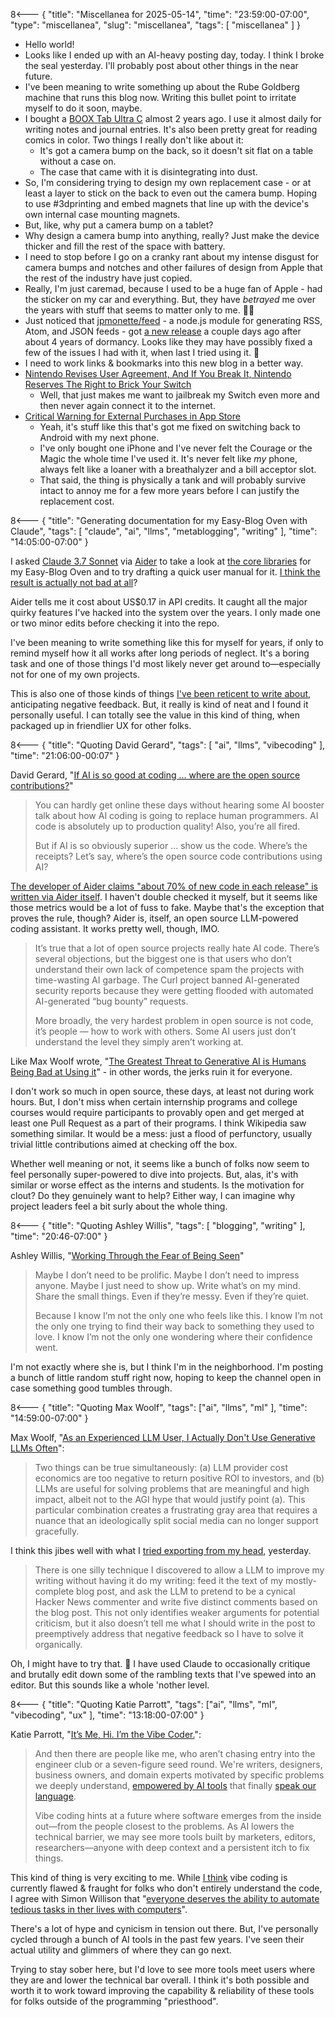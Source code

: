 8<--- { "title": "Miscellanea for 2025-05-14", "time": "23:59:00-07:00", "type": "miscellanea", "slug": "miscellanea", "tags": [ "miscellanea" ] }

- Hello world!
- Looks like I ended up with an AI-heavy posting day, today. I think I broke the seal yesterday. I'll probably post about other things in the near future.
- I've been meaning to write something up about the Rube Goldberg machine that runs this blog now. Writing this bullet point to irritate myself to do it soon, maybe.
- I bought a [BOOX Tab Ultra C](https://shop.boox.com/collections/all/products/tabultrac) almost 2 years ago. I use it almost daily for writing notes and journal entries. It's also been pretty great for reading comics in color. Two things I really don't like about it:
	- It's got a camera bump on the back, so it doesn't sit flat on a table without a case on.
	- The case that came with it is disintegrating into dust.
- So, I'm considering trying to design my own replacement case - or at least a layer to stick on the back to even out the camera bump. Hoping to use #3dprinting and embed magnets that line up with the device's own internal case mounting magnets.
- But, like, why put a camera bump on a tablet?
- Why design a camera bump into anything, really? Just make the device thicker and fill the rest of the space with battery.
- I need to stop before I go on a cranky rant about my intense disgust for camera bumps and notches and other failures of design from Apple that the rest of the industry have just copied.
- Really, I'm just caremad, because I used to be a huge fan of Apple - had the sticker on my car and everything. But, they have *betrayed* me over the years with stuff that seems to matter only to me. 🤷‍♂️
- Just noticed that [jpmonette/feed](https://github.com/jpmonette/feed) - a node.js module for generating RSS, Atom, and JSON feeds - got [a new release](https://github.com/jpmonette/feed/releases/tag/5.0.1) a couple days ago after about 4 years of dormancy. Looks like they may have possibly fixed a few of the issues I had with it, when last I tried using it. 🤔
- I need to work links & bookmarks into this new blog in a better way.
- [Nintendo Revises User Agreement, And If You Break It, Nintendo Reserves The Right to Brick Your Switch](https://www.ign.com/articles/nintendo-revises-user-agreement-and-if-you-break-it-nintendo-reserves-the-right-to-brick-your-switch)
	- Well, that just makes me want to jailbreak my Switch even more and then never again connect it to the internet.
- [Critical Warning for External Purchases in App Store](https://mjtsai.com/blog/2025/05/14/critical-warning-for-external-purchases-in-app-store/)
	- Yeah, it's stuff like this that's got me fixed on switching back to Android with my next phone.
	- I've only bought one iPhone and I've never felt the Courage or the Magic the whole time I've used it. It's never felt like *my* phone, always felt like a loaner with a breathalyzer and a bill acceptor slot.
	- That said, the thing is physically a tank and will probably survive intact to annoy me for a few more years before I can justify the replacement cost.

8<--- { "title": "Generating documentation for my Easy-Blog Oven with Claude", "tags": [ "claude", "ai", "llms", "metablogging", "writing" ], "time": "14:05:00-07:00" }

I asked [Claude 3.7 Sonnet](https://www.anthropic.com/claude/sonnet) via [Aider](https://aider.chat/) to take a look at [the core libraries](https://github.com/lmorchard/blog.lmorchard.com/tree/main/lib) for my Easy-Blog Oven and to try drafting a quick user manual for it. [I think the result is actually not bad at all](https://github.com/lmorchard/blog.lmorchard.com/blob/main/MANUAL.md)?

Aider tells me it cost about US$0.17 in API credits. It caught all the major quirky features I've hacked into the system over the years. I only made one or two minor edits before checking it into the repo.

I've been meaning to write something like this for myself for years, if only to remind myself how it all works after long periods of neglect. It's a boring task and one of those things I'd most likely never get around to—especially not for one of my own projects.

This is also one of those kinds of things [I've been reticent to write about](https://blog.lmorchard.com/2025/05/13/thinking-about-llms/), anticipating negative feedback. But, it really is kind of neat and I found it personally useful. I can totally see the value in this kind of thing, when packaged up in friendlier UX for other folks.

8<--- { "title": "Quoting David Gerard", "tags": [ "ai", "llms", "vibecoding" ], "time": "21:06:00-00:07" }

David Gerard, "[If AI is so good at coding … where are the open source contributions?](https://pivot-to-ai.com/2025/05/13/if-ai-is-so-good-at-coding-where-are-the-open-source-contributions/)"

> You can hardly get online these days without hearing some AI booster talk about how AI coding is going to replace human programmers. AI code is absolutely up to production quality! Also, you’re all fired.
> 
> But if AI is so obviously superior … show us the code. Where’s the receipts? Let’s say, where’s the open source code contributions using AI?

[The developer of Aider claims "about 70% of new code in each release" is written via Aider itself](https://aider.chat/docs/faq.html#what-llms-do-you-use-to-build-aider). I haven't double checked it myself, but it seems like those metrics would be a lot of fuss to fake. Maybe that's the exception that proves the rule, though? Aider is, itself, an open source LLM-powered coding assistant. It works pretty well, though, IMO.

> It’s true that a lot of open source projects really hate AI code. There’s several objections, but the biggest one is that users who don’t understand their own lack of competence spam the projects with time-wasting AI garbage. The Curl project banned AI-generated security reports because they were getting flooded with automated AI-generated “bug bounty” requests.
> 
> More broadly, the very hardest problem in open source is not code, it’s people — how to work with others. Some AI users just don’t understand the level they simply aren’t working at.

Like Max Woolf wrote, "[The Greatest Threat to Generative AI is Humans Being Bad at Using it](https://minimaxir.com/2023/10/ai-sturgeons-law/)" - in other words, the jerks ruin it for everyone. 

I don't work so much in open source, these days, at least not during work hours. But, I don't miss when certain internship programs and college courses would require participants to provably open and get merged at least one Pull Request as a part of their programs. I think Wikipedia saw something similar. It would be a mess: just a flood of perfunctory, usually trivial little contributions aimed at checking off the box.

Whether well meaning or not, it seems like a bunch of folks now seem to feel personally super-powered to dive into projects. But, alas, it's with similar or worse effect as the interns and students. Is the motivation for clout? Do they genuinely want to help? Either way, I can imagine why project leaders feel a bit surly about the whole thing.

8<--- { "title": "Quoting Ashley Willis", "tags": [ "blogging", "writing" ], "time": "20:46-07:00" }

Ashley Willis, "[Working Through the Fear of Being Seen](https://ashley.dev/posts/fear-of-being-seen/)"

> Maybe I don’t need to be prolific. Maybe I don’t need to impress anyone. Maybe I just need to show up. Write what’s on my mind. Share the small things. Even if they’re messy. Even if they’re quiet.
> 
> Because I know I’m not the only one who feels like this. I know I’m not the only one trying to find their way back to something they used to love. I know I’m not the only one wondering where their confidence went.

I'm not exactly where she is, but I think I'm in the neighborhood. I'm posting a bunch of little random stuff right now, hoping to keep the channel open in case something good tumbles through.

8<--- { "title": "Quoting Max Woolf", "tags": ["ai", "llms", "ml" ], "time": "14:59:00-07:00"  }

Max Woolf, "[As an Experienced LLM User, I Actually Don't Use Generative LLMs Often](https://minimaxir.com/2025/05/llm-use/)":

> Two things can be true simultaneously: (a) LLM provider cost economics are too negative to return positive ROI to investors, and (b) LLMs are useful for solving problems that are meaningful and high impact, albeit not to the AGI hype that would justify point (a). This particular combination creates a frustrating gray area that requires a nuance that an ideologically split social media can no longer support gracefully.

I think this jibes well with what I [tried exporting from my head](https://blog.lmorchard.com/2025/05/13/thinking-about-llms/), yesterday.

> There is one silly technique I discovered to allow a LLM to improve my writing without having it do my writing: feed it the text of my mostly-complete blog post, and ask the LLM to pretend to be a cynical Hacker News commenter and write five distinct comments based on the blog post. This not only identifies weaker arguments for potential criticism, but it also doesn’t tell me what I should write in the post to preemptively address that negative feedback so I have to solve it organically.

Oh, I might have to try that. 🤔 I have used Claude to occasionally critique and brutally edit down some of the rambling texts that I've spewed into an editor. But this sounds like a whole 'nother level.

8<--- { "title": "Quoting Katie Parrott", "tags": ["ai", "llms", "ml", "vibecoding", "ux" ], "time": "13:18:00-07:00" }

Katie Parrott, "[It’s Me, Hi. I’m the Vibe Coder.](https://every.to/working-overtime/it-s-me-hi-i-m-the-vibe-coder)":

> And then there are people like me, who aren’t chasing entry into the engineer club or a seven-figure seed round. We're writers, designers, business owners, and domain experts motivated by specific problems we deeply understand, [empowered by AI tools](https://every.to/chain-of-thought/you-re-a-developer-now) that finally [speak our language](https://every.to/podcast/how-to-win-with-prompt-engineering).
> 
> Vibe coding hints at a future where software emerges from the inside out—from the people closest to the problems. As AI lowers the technical barrier, we may see more tools built by marketers, editors, researchers—anyone with deep context and a persistent itch to fix things.

This kind of thing is very exciting to me. While [I think](https://blog.lmorchard.com/2025/05/13/thinking-about-llms/) vibe coding is currently flawed & fraught for folks who don't entirely understand the code, I agree with Simon Willison that "[everyone deserves the ability to automate tedious tasks in ther lives with computers](https://simonwillison.net/2025/Mar/19/vibe-coding/#let-s-not-lose-track-of-what-makes-vibe-coding-special)".

There's a lot of hype and cynicism in tension out there. But, I've personally cycled through a bunch of AI tools in the past few years. I've seen their actual utility and glimmers of where they can go next.

Trying to stay sober here, but I'd love to see more tools meet users where they are and lower the technical bar overall. I think it's both possible and worth it to work toward improving the capability & reliability of these tools for folks outside of the programming "priesthood".
